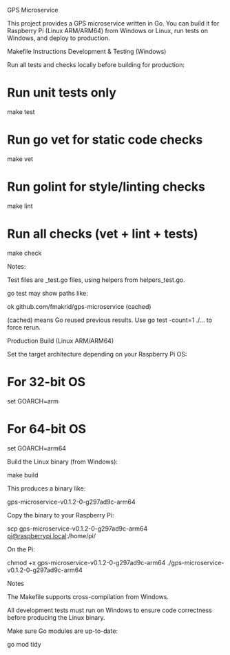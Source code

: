 GPS Microservice

This project provides a GPS microservice written in Go. You can build it for Raspberry Pi (Linux ARM/ARM64) from Windows or Linux, run tests on Windows, and deploy to production.

Makefile Instructions
Development & Testing (Windows)

Run all tests and checks locally before building for production:

# Run unit tests only
make test

# Run go vet for static code checks
make vet

# Run golint for style/linting checks
make lint

# Run all checks (vet + lint + tests)
make check


Notes:

Test files are _test.go files, using helpers from helpers_test.go.

go test may show paths like:

ok      github.com/fmakrid/gps-microservice     (cached)


(cached) means Go reused previous results. Use go test -count=1 ./... to force rerun.

Production Build (Linux ARM/ARM64)

Set the target architecture depending on your Raspberry Pi OS:

# For 32-bit OS
set GOARCH=arm

# For 64-bit OS
set GOARCH=arm64


Build the Linux binary (from Windows):

make build


This produces a binary like:

gps-microservice-v0.1.2-0-g297ad9c-arm64


Copy the binary to your Raspberry Pi:

scp gps-microservice-v0.1.2-0-g297ad9c-arm64 pi@raspberrypi.local:/home/pi/


On the Pi:

chmod +x gps-microservice-v0.1.2-0-g297ad9c-arm64
./gps-microservice-v0.1.2-0-g297ad9c-arm64

Notes

The Makefile supports cross-compilation from Windows.

All development tests must run on Windows to ensure code correctness before producing the Linux binary.

Make sure Go modules are up-to-date:

go mod tidy